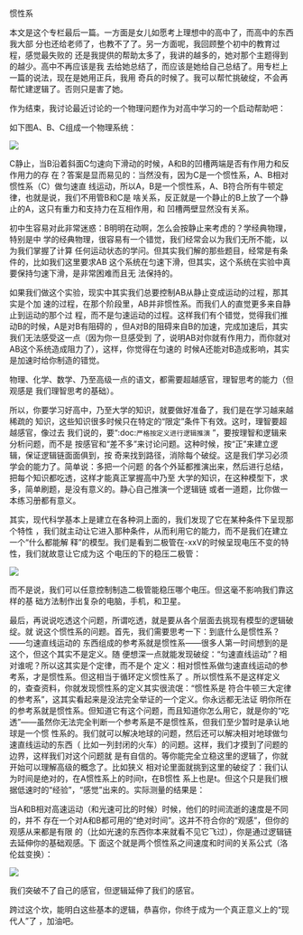     
惯性系

本文是这个专栏最后一篇。一方面是女儿如愿考上理想中的高中了，而高中的东西我大部
分也还给老师了，也教不了了。另一方面呢，我回顾整个初中的教育过程，感觉最失败的
还是我提供的帮助太多了，我讲的越多的，她对那个主题得到的越少。高中不再应该是我
去给她总结了，而应该是她给自己总结了。用专栏上一篇的说法，现在是她用正兵，我用
奇兵的时候了。我可以帮忙挑破绽，不会再帮忙建逻辑了。否则只是害了她。

作为结束，我讨论最近讨论的一个物理问题作为对高中学习的一个启动帮助吧：

如下图A、B、C组成一个物理系统：

![](_static/物理系统.jpg)

C静止，当B沿着斜面C匀速向下滑动的时候，A和B的凹槽两端是否有作用力和反作用力的存
在？答案是显而易见的：当然没有，因为C是一个惯性系，A、B相对惯性系（C）做匀速直
线运动，所以A，B是一个惯性系，A、B符合所有牛顿定律，也就是说，我们不用管B和C是
啥关系，反正就是一个静止的B上放了一个静止的A，这只有重力和支持力在互相作用，和
凹槽两壁显然没有关系。

初中生容易对此非常迷惑：B明明在动啊，怎么会按静止来考虑的？学经典物理，特别是中
学的经典物理，很容易有一个错觉，我们经常会以为我们无所不能，以为我们掌握了计算
任何运动状态的学问。但其实我们解的那些题目，经常是有条件的，比如我们这里要求AB
这个系统在匀速下滑，但其实，这个系统在实验中真要保持匀速下滑，是非常困难而且无
法保持的。

如果我们做这个实验，现实中其实我们总要控制AB从静止变成运动的过程，那其实是个加
速的过程，在那个阶段里，AB并非惯性系。而我们人的直觉更多来自静止到运动的那个过
程，而不是匀速运动的过程。这样我们有个错觉，觉得我们推动B的时候，A是对B有阻碍的
，但A对B的阻碍来自B的加速，完成加速后，其实我们无法感受这一点（因为你一旦感受到
了，说明AB对你就有作用力，而你就对AB这个系统造成阻力了），这样，你觉得在匀速的
时候A还能对B造成影响，其实是加速时给你制造的错觉。

物理、化学、数学、乃至高级一点的语文，都需要超越感官，理智思考的能力（但观感是
我们理智思考的基础）。

所以，你要学习好高中，乃至大学的知识，就要做好准备了，我们是在学习越来越稀疏的
知识，这些知识很多时候只在特定的“限定”条件下有效。这时，理智要超越感官，像过去
我们说的，要“:doc:`严格按定义进行逻辑推演` ”，要按理智和逻辑来分析问题，而不是
按感官和“差不多”来讨论问题。这种时候，按“正”来建立逻辑，保证逻辑链面面俱到，按
奇来找到路径，消除每个破绽。这是我们学习必须学会的能力了。简单说：多把一个问题
的各个外延都推演出来，然后进行总结，把每个知识都吃透，这样才能真正掌握高中乃至
大学的知识，在这种模型下，求多，简单刷题，是没有意义的。静心自己推演一个逻辑链
或者一道题，比你做一本练习册都有意义。

其实，现代科学基本上是建立在各种洞上面的，我们发现了它在某种条件下呈现那个特性
，我们就主动让它进入那种条件，从而利用它的能力，而不是我们在建立一个“什么都能解
释”的模型。我们是看到二极管在-xxV的时候呈现电压不变的特性，我们就故意让它成为这
个电压的下的稳压二极管：

![](_static/稳压二极管伏安特性.jpg)

而不是说，我们可以任意控制制造二极管能稳压哪个电压。但这毫不影响我们靠这样的基
础方法制作出复杂的电脑，手机，和卫星。

最后，再说说吃透这个问题，所谓吃透，就是要从各个层面去挑现有模型的逻辑破绽。就
说这个惯性系的问题。首先，我们需要思考一下：到底什么是惯性系？——匀速直线运动的
东西组成的参考系就是惯性系——很多人第一时间想到的是这个，但这个其实不是定义。随
便想深一点就能发现破绽：“匀速直线运动”？相对谁呢？所以这其实是个定律，而不是个
定义：相对惯性系做匀速直线运动的参考系，才是惯性系。但这相当于循环定义惯性系了
。所以惯性系不是这样定义的，查查资料，你就发现惯性系的定义其实很流氓：“惯性系是
符合牛顿三大定律的参考系”，这其实看起来是没法完全举证的一个定义。你永远都无法证
明你所在的参考系就是惯性系。但知道它有这个问题，而且知道你怎么用它，就是你的“吃
透”——虽然你无法完全判断一个参考系是不是惯性系，但我们至少暂时是承认地球是一个惯
性系的。我们就可以解决地球的问题，然后还可以解决相对地球做匀速直线运动的东西（
比如一列封闭的火车）的问题。这样，我们才摸到了问题的边界，这样我们对这个问题就
是有自信的。等你能完全立稳这里的逻辑了，你就开始可以理解高级的概念了。比如狭义
相对论里面就挑到这里的破绽了：我们认为时间是绝对的，在A惯性系上的时间t，在B惯性
系上也是t。但这个只是我们根据低速时的“经验”，“感觉”出来的。实际测量的结果是：

当A和B相对高速运动（和光速可比的时候）时候，他们的时间流逝的速度是不同的，并不
存在一个对A和B都可用的“绝对时间”。这并不符合你的“观感”，但你的观感从来都是有限
的（比如光速的东西你本来就看不见它飞过），你是通过逻辑链去延伸你的基础观感。下
面这个就是两个惯性系之间速度和时间的关系公式（洛伦兹变换）：

![](_static/洛仑兹变换.jpg)

我们突破不了自己的感官，但逻辑延伸了我们的感官。

跨过这个坎，能明白这些基本的逻辑，恭喜你，你终于成为一个真正意义上的“现代人”了
，加油吧。

